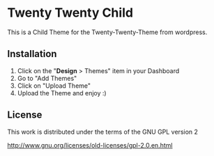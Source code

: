 # Twenty Twenty Child

This is a Child Theme for the Twenty-Twenty-Theme from wordpress.


## Installation

1. Click on the "**Design** > Themes" item in your Dashboard
2. Go to "Add Themes"
3. Click on "Upload Theme"
4. Upload the Theme and enjoy :)

## License

This work is distributed under the terms of the GNU GPL version 2

http://www.gnu.org/licenses/old-licenses/gpl-2.0.en.html
